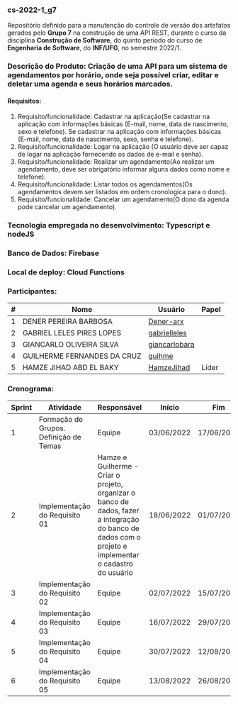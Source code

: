 ### cs-2022-1_g7
Repositório definido para a manutenção do controle de versão dos artefatos gerados pelo **Grupo 7** na construção de uma API REST, durante o curso da disciplina **Construção de Software**, do quinto período do curso de **Engenharia de Software**, do **INF/UFG**, no semestre 2022/1.

### Descrição do Produto: Criação de uma API para um sistema de agendamentos por horário, onde seja possível criar, editar e deletar uma agenda e seus horários marcados.

#### Requisitos:
1. Requisito/funcionalidade: Cadastrar na aplicação(Se cadastrar na aplicação com informações básicas (E-mail, nome, data de nascimento, sexo e telefone). Se cadastrar na aplicação com informações básicas (E-mail, nome, data de nascimento, sexo, senha e telefone).
2. Requisito/funcionalidade: Logar na aplicação (O usuário deve ser capaz de logar na aplicação fornecendo os dados de e-mail e senha).
3. Requisito/funcionalidade: Realizar um agendamento(Ao realizar um agendamento, deve ser obrigatório informar alguns dados como nome e telefone). 
4. Requisito/funcionalidade: Listar todos os agendamentos(Os agendamentos devem ser listados em ordem cronologica para o dono).  
5. Requisito/funcionalidade: Cancelar um agendamento(O dono da agenda pode cancelar um agendamento).

### Tecnologia empregada no desenvolvimento: Typescript e nodeJS

### Banco de Dados: Firebase 

### Local de deploy: Cloud Functions

### Participantes:
|#|Nome|Usuário|Papel|
|---|---|---|---|
|1|DENER PEREIRA BARBOSA|[Dener-arx](https://github.com/Dener-arx)||
|2|GABRIEL LELES PIRES LOPES|[gabrielleles](https://github.com/gabrielleles)||
|3|GIANCARLO OLIVEIRA SILVA|[giancarlobara](https://github.com/giancarlobara)||
|4|GUILHERME FERNANDES DA CRUZ|[guihme](https://github.com/guihme)||
|5|HAMZE JIHAD ABD EL BAKY|[HamzeJihad](https://github.com/HamzeJihad)|Líder|


### Cronograma:
|Sprint|Atividade|Responsável|Início|Fim|Situação|Avaliação|
|---|---|---|---|---|---|---|
|1|Formação de Grupos. Definição de Temas|Equipe|03/06/2022|17/06/2022|Concluída|22/06/2022|
|2|Implementação do Requisito 01|Hamze e Guilherme - Criar o projeto, organizar o banco de dados, fazer a integração do banco de dados com o projeto e implementar o cadastro do usuário|18/06/2022|01/07/2022|Em Andamento|06/07/2022|
|3|Implementação do Requisito 02|Equipe|02/07/2022|15/07/2022|A fazer|20/07/2022|
|4|Implementação do Requisito 03|Equipe|16/07/2022|29/07/2022|A fazer|03/08/2022|
|5|Implementação do Requisito 04|Equipe|30/07/2022|12/08/2022|A fazer|17/08/2022|
|6|Implementação do Requisito 05|Equipe|13/08/2022|26/08/2022|A fazer|31/08/2022|
